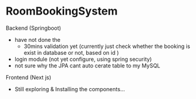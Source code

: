# RoomBookingSystem

Backend (Springboot)
- have not done the
  - 30mins validation yet (currently just check whether the booking is exist in database or not, based on id )
- login module (not yet configure, using spring security)
- not sure why the JPA cant auto cerate table to my MySQL

Frontend (Next js)
- Still exploring & Installing the components...



